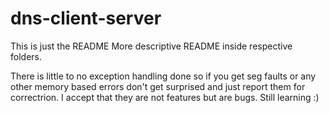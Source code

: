 # dns-client-server

This is just the README
More descriptive README inside respective folders.

There is little to no exception handling done so if you get seg faults or any
other memory based errors don't get surprised and just report them for
correctrion. I accept that they are not features but are bugs. Still learning
:)
